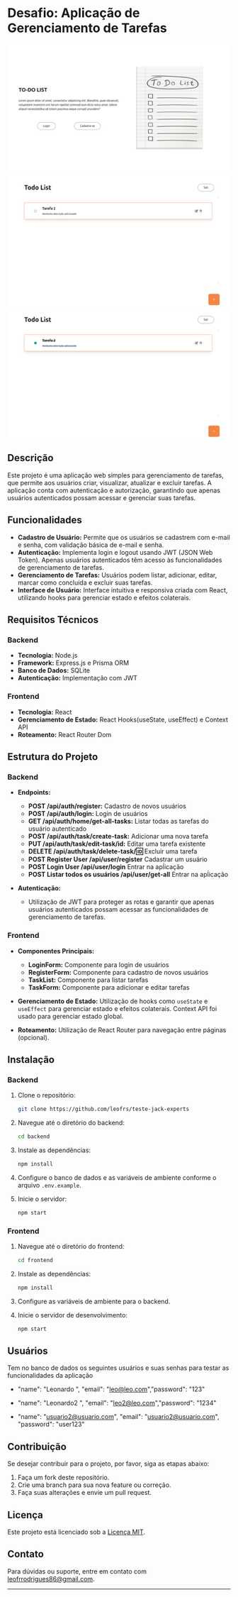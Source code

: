 # Desafio: Aplicação de Gerenciamento de Tarefas

![Tela principal](/images/1.png)
![Tela Tasks](/images/2.png)
![Tela tasks marcada concluída](/images/3.png)

## Descrição

Este projeto é uma aplicação web simples para gerenciamento de tarefas, que permite aos usuários criar, visualizar, atualizar e excluir tarefas. A aplicação conta com autenticação e autorização, garantindo que apenas usuários autenticados possam acessar e gerenciar suas tarefas.

## Funcionalidades

- **Cadastro de Usuário:** Permite que os usuários se cadastrem com e-mail e senha, com validação básica de e-mail e senha.
- **Autenticação:** Implementa login e logout usando JWT (JSON Web Token). Apenas usuários autenticados têm acesso às funcionalidades de gerenciamento de tarefas.
- **Gerenciamento de Tarefas:** Usuários podem listar, adicionar, editar, marcar como concluída e excluir suas tarefas.
- **Interface de Usuário:** Interface intuitiva e responsiva criada com React, utilizando hooks para gerenciar estado e efeitos colaterais.

## Requisitos Técnicos

### Backend

- **Tecnologia:** Node.js
- **Framework:** Express.js e Prisma ORM
- **Banco de Dados:** SQLite
- **Autenticação:** Implementação com JWT

### Frontend

- **Tecnologia:** React
- **Gerenciamento de Estado:** React Hooks(useState, useEffect) e Context API
- **Roteamento:** React Router Dom

## Estrutura do Projeto

### Backend

- **Endpoints:**

  - **POST /api/auth/register:** Cadastro de novos usuários
  - **POST /api/auth/login:** Login de usuários
  - **GET /api/auth/home/get-all-tasks:** Listar todas as tarefas do usuário autenticado
  - **POST /api/auth/task/create-task:** Adicionar uma nova tarefa
  - **PUT /api/auth/task/edit-task/id:** Editar uma tarefa existente
  - **DELETE /api/auth/task/delete-task/:id:** Excluir uma tarefa
  - **POST Register User /api/user/register** Cadastrar um usuário
  - **POST Login User /api/user/login** Entrar na apĺicação
  - **POST Listar todos os usuários /api/user/get-all** Entrar na apĺicação

- **Autenticação:**
  - Utilização de JWT para proteger as rotas e garantir que apenas usuários autenticados possam acessar as funcionalidades de gerenciamento de tarefas.

### Frontend

- **Componentes Principais:**

  - **LoginForm:** Componente para login de usuários
  - **RegisterForm:** Componente para cadastro de novos usuários
  - **TaskList:** Componente para listar tarefas
  - **TaskForm:** Componente para adicionar e editar tarefas

- **Gerenciamento de Estado:** Utilização de hooks como `useState` e `useEffect` para gerenciar estado e efeitos colaterais. Context API foi usado para gerenciar estado global.

- **Roteamento:** Utilização de React Router para navegação entre páginas (opcional).

## Instalação

### Backend

1. Clone o repositório:

   ```bash
   git clone https://github.com/leofrs/teste-jack-experts
   ```

2. Navegue até o diretório do backend:

   ```bash
   cd backend
   ```

3. Instale as dependências:

   ```bash
   npm install
   ```

4. Configure o banco de dados e as variáveis de ambiente conforme o arquivo `.env.example`.

5. Inicie o servidor:

   ```bash
   npm start
   ```

### Frontend

1. Navegue até o diretório do frontend:

   ```bash
   cd frontend
   ```

2. Instale as dependências:

   ```bash
   npm install
   ```

3. Configure as variáveis de ambiente para o backend.

4. Inicie o servidor de desenvolvimento:

   ```bash
   npm start
   ```

## Usuários

Tem no banco de dados os seguintes usuários e suas senhas para testar as funcionalidades da aplicação

- "name": "Leonardo ", "email": "leo@leo.com","password": "123"

- "name": "Leonardo2 ", "email": "leo2@leo.com","password": "1234"

- "name": "usuario2@usuario.com", "email": "usuario2@usuario.com", "password": "user123"

## Contribuição

Se desejar contribuir para o projeto, por favor, siga as etapas abaixo:

1. Faça um fork deste repositório.
2. Crie uma branch para sua nova feature ou correção.
3. Faça suas alterações e envie um pull request.

## Licença

Este projeto está licenciado sob a [Licença MIT](LICENSE).

## Contato

Para dúvidas ou suporte, entre em contato com [leofrrodrigues86@gmail.com](mailto:leofrrodrigues86@gmail.com).

---
